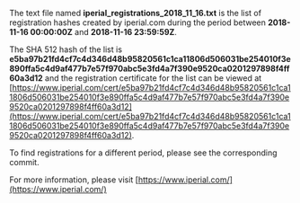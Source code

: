 The text file named **iperial_registrations_2018_11_16.txt** is the list of registration hashes created by iperial.com during the period between **2018-11-16 00:00:00Z** and **2018-11-16 23:59:59Z**.

The SHA 512 hash of the list is **e5ba97b21fd4cf7c4d346d48b95820561c1ca11806d506031be254010f3e890ffa5c4d9af477b7e57f970abc5e3fd4a7f390e9520ca0201297898f4ff60a3d12** and the registration certificate for the list can be viewed at [https://www.iperial.com/cert/e5ba97b21fd4cf7c4d346d48b95820561c1ca11806d506031be254010f3e890ffa5c4d9af477b7e57f970abc5e3fd4a7f390e9520ca0201297898f4ff60a3d12](https://www.iperial.com/cert/e5ba97b21fd4cf7c4d346d48b95820561c1ca11806d506031be254010f3e890ffa5c4d9af477b7e57f970abc5e3fd4a7f390e9520ca0201297898f4ff60a3d12).

To find registrations for a different period, please see the corresponding commit.

For more information, please visit [https://www.iperial.com/](https://www.iperial.com/)
